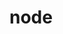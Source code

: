 <!--
 * @Author: Dark Angel
 * @Date: 2023-09-29 20:43:04
 * @LastEditTime: 2023-10-01 16:40:51
 * @LastEditors: Dark Angel
 * @Description: 干就完事了!
 * @FilePath: \blog\docs\node\base.md
-->
# node 